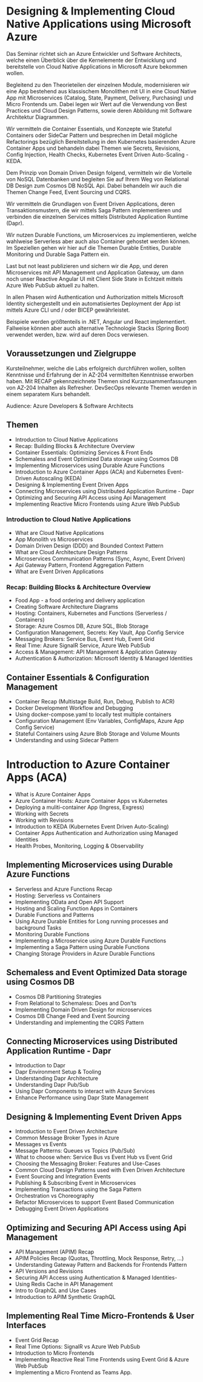 # Designing & Implementing Cloud Native Applications using Microsoft Azure

Das Seminar richtet sich an Azure Entwickler und Software Architects, welche einen Überblick über die Kernelemente der Entwicklung und bereitstelle von Cloud Native Applications in Microsoft Azure bekommen wollen. 

Begleitend zu den Theorieteilen der einzelnen Module, modernisieren wir eine App bestehend aus klassischem Monolithen mit UI in eine Cloud Native App mit Microservices (Catalog, State, Payment, Delivery, Purchasing) und Micro Frontends um. Dabei legen wir Wert auf die Verwendung von Best Practices und Cloud Design Patterns, sowie deren Abbildung mit Software Architektur Diagrammen.

Wir vermitteln die Container Essentials, und Konzepte wie Stateful Containers oder SideCar Pattern und besprechen im Detail mögliche Refactorings bezüglich Bereitstellung in den Kubernetes basierenden Azure Container Apps und behandeln dabei Themen wie Secrets, Revisions, Config Injection, Health Checks, Kubernetes Event Driven Auto-Scaling - KEDA.

Dem Prinzip von Domain Driven Design folgend, vermitteln wir die Vorteile von NoSQL Datenbanken und begleiten Sie auf Ihrem Weg von Relational DB Design zum Cosmos DB NoSQL Api. Dabei behandeln wir auch die Themen Change Feed, Event Sourcing und CQRS.

Wir vermitteln die Grundlagen von Event Driven Applications, deren Transaktionsmustern, die wir mittels Saga Pattern implementieren und verbinden die einzelnen Services mittels Distributed Application Runtime (Dapr).

Wir nutzen Durable Functions, um Microservices zu implementieren, welche wahlweise Serverless aber auch also Container gehostet werden können. Im Speziellen gehen wir hier auf die Themen Durable Entities, Durable Monitoring und Durable Saga Pattern ein.

Last but not least publizieren und sichern wir die App, und deren Microservices mit API Management und Application Gateway, um dann noch unser Reactive Angular UI mit Client Side State in Echtzeit mittels Azure Web PubSub aktuell zu halten.

In allen Phasen wird Authentication und Authorization mittels Microsoft Identity sichergestellt und ein automatisiertes Deployment der App ist mittels Azure CLI und / oder BICEP gewährleistet.

Beispiele werden größtenteils in .NET, Angular und React implementiert. Fallweise können aber auch alternative Technologie Stacks (Spring Boot) verwendet werden, bzw. wird auf deren Docs verwiesen.

## Voraussetzungen und Zielgruppe

Kursteilnehmer, welche die Labs erfolgreich durchführen wollen, sollten Kenntnisse und Erfahrung der in AZ-204 vermittelten Kenntnisse erworben haben. Mit RECAP gekennzeichnete Themen sind Kurzzusammenfassungen von AZ-204 Inhalten als Refresher. DevSecOps relevante Themen werden in einem separatem Kurs behandelt.

Audience: Azure Developers & Software Architects

## Themen

- Introduction to Cloud Native Applications
- Recap: Building Blocks & Architecture Overview
- Container Essentials: Optimizing Services & Front Ends
- Schemaless and Event Optimized Data storage using Cosmos DB
- Implementing Microservices using Durable Azure Functions
- Introduction to Azure Container Apps (ACA) and Kubernetes Event-Driven Autoscaling (KEDA)
- Designing & Implementing Event Driven Apps
- Connecting Microservices using Distributed Application Runtime - Dapr
- Optimizing and Securing API Access using Api Management
- Implementing Reactive Micro Frontends using Azure Web PubSub

### Introduction to Cloud Native Applications

- What are Cloud Native Applications
- App Monolith vs Microservices
- Domain Driven Design (DDD) and Bounded Context Pattern
- What are Cloud Architecture Design Patterns
- Microservices Communication Patterns (Sync, Async, Event Driven)
- Api Gateway Pattern, Frontend Aggregation Pattern
- What are Event Driven Applications

### Recap: Building Blocks & Architecture Overview

- Food App - a food ordering and delivery application
- Creating Software Architecture Diagrams
- Hosting: Containers, Kubernetes and Functions (Serverless / Containers)
- Storage: Azure Cosmos DB, Azure SQL, Blob Storage
- Configuration Management, Secrets: Key Vault, App Config Service
- Messaging Brokers: Service Bus, Event Hub, Event Grid
- Real Time: Azure SignalR Service, Azure Web PubSub
- Access & Management: API Management & Application Gateway
- Authentication & Authorization: Microsoft Identity & Managed Identities

## Container Essentials & Configuration Management

- Container Recap (Multistage Build, Run, Debug, Publish to ACR)
- Docker Development Workflow and Debugging
- Using docker-compose.yaml to locally test multiple containers
- Configuration Management (Env Variables, ConfigMaps, Azure App Config Service)
- Stateful Containers using Azure Blob Storage and Volume Mounts
- Understanding and using Sidecar Pattern

# Introduction to Azure Container Apps (ACA)

- What is Azure Container Apps
- Azure Container Hosts: Azure Container Apps vs Kubernetes
- Deploying a muliti-container App (Ingress, Exgress)
- Working with Secrets
- Working with Revisions
- Introduction to KEDA (Kubernetes Event Driven Auto-Scaling) 
- Container Apps Authentication and Authorization using Managed Identities
- Health Probes, Monitoring, Logging & Observability

## Implementing Microservices using Durable Azure Functions

- Serverless and Azure Functions Recap
- Hosting: Serverless vs Containers
- Implementing OData and Open API Support
- Hosting and Scaling Function Apps in Containers
- Durable Functions and Patterns
- Using Azure Durable Entities for Long running processes and background Tasks
- Monitoring Durable Functions
- Implementing a Microservice using Azure Durable Functions
- Implementing a Saga Pattern using Durable Functions
- Changing Storage Providers in Azure Durable Functions

## Schemaless and Event Optimized Data storage using Cosmos DB

- Cosmos DB Partitioning Strategies
- From Relational to Schemaless: Does and Don'ts
- Implementing Domain Driven Design for microservices
- Cosmos DB Change Feed and Event Sourcing
- Understanding and implementing the CQRS Pattern

## Connecting Microservices using Distributed Application Runtime - Dapr

- Introduction to Dapr
- Dapr Environment Setup & Tooling
- Understanding Dapr Architecture
- Understanding Dapr Pub/Sub
- Using Dapr Components to interact with Azure Services
- Enhance Performance using Dapr State Management

## Designing & Implementing Event Driven Apps

- Introduction to Event Driven Architecture
- Common Message Broker Types in Azure
- Messages vs Events
- Message Patterns: Queues vs Topics (Pub/Sub)
- What to choose when: Service Bus vs Event Hub vs Event Grid
- Choosing the Messaging Broker: Features and Use-Cases
- Common Cloud Design Patterns used with Even Driven Architecture
- Event Sourcing and Integration Events
- Publishing & Subscribing Event in Microservices
- Implementing Transactions using the Saga Pattern
- Orchestration vs Choreography
- Refactor Microservices to support Event Based Communication
- Debugging Event Driven Applications

## Optimizing and Securing API Access using Api Management

- API Management (APIM) Recap
- APIM Policies Recap (Quotas, Throttling, Mock Response, Retry, ...)
- Understanding Gateway Pattern and Backends for Frontends Pattern
- API Versions and Revisions
- Securing API Access using Authentication & Managed Identities- 
- Using Redis Cache in API Management
- Intro to GraphQL and Use Cases
- Introduction to APIM Synthetic GraphQL

## Implementing Real Time Micro-Frontends & User Interfaces

- Event Grid Recap
- Real Time Options: SignalR vs Azure Web PubSub
- Introduction to Micro Frontends
- Implementing Reactive Real Time Frontends using Event Grid & Azure Web PubSub
- Implementing a Micro Frontend as Teams App.
